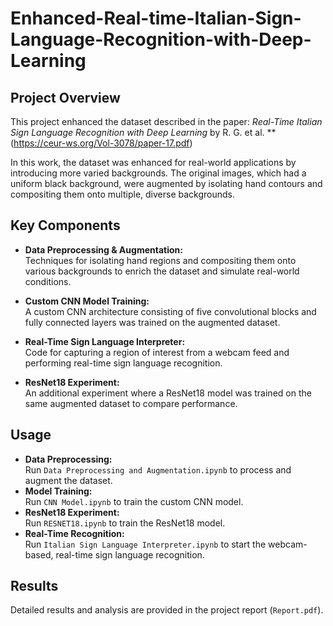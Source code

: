 # Enhanced-Real-time-Italian-Sign-Language-Recognition-with-Deep-Learning

## Project Overview

This project enhanced the dataset described in the paper:
*Real-Time Italian Sign Language Recognition with Deep Learning* by R. G. et al.
**(https://ceur-ws.org/Vol-3078/paper-17.pdf)

In this work, the dataset was enhanced for real-world applications by introducing more varied backgrounds. The original images, which had a uniform black background, were augmented by isolating hand contours and compositing them onto multiple, diverse backgrounds.

## Key Components

- **Data Preprocessing & Augmentation:**  
  Techniques for isolating hand regions and compositing them onto various backgrounds to enrich the dataset and simulate real-world conditions.

- **Custom CNN Model Training:**  
  A custom CNN architecture consisting of five convolutional blocks and fully connected layers was trained on the augmented dataset.
  
- **Real-Time Sign Language Interpreter:**  
  Code for capturing a region of interest from a webcam feed and performing real-time sign language recognition.

- **ResNet18 Experiment:**  
  An additional experiment where a ResNet18 model was trained on the same augmented dataset to compare performance.


## Usage

- **Data Preprocessing:**  
  Run `Data Preprocessing and Augmentation.ipynb` to process and augment the dataset.
- **Model Training:**  
  Run `CNN Model.ipynb` to train the custom CNN model.
- **ResNet18 Experiment:**  
  Run `RESNET18.ipynb` to train the ResNet18 model.
- **Real-Time Recognition:**  
  Run `Italian Sign Language Interpreter.ipynb` to start the webcam-based, real-time sign language recognition.

## Results

Detailed results and analysis are provided in the project report (`Report.pdf`).
